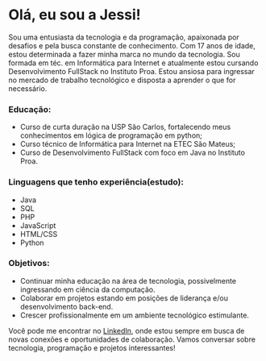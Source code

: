 # Olá, eu sou a Jessi!
Sou uma entusiasta da tecnologia e da programação, apaixonada por desafios e pela busca constante de conhecimento. Com 17 anos de idade, estou determinada a fazer minha marca no mundo da tecnologia. Sou formada em téc. em Informática para Internet e atualmente estou cursando Desenvolvimento FullStack no Instituto Proa. Estou ansiosa para ingressar no mercado de trabalho tecnológico e disposta a aprender o que for necessário.

### Educação:

- Curso de curta duração na USP São Carlos, fortalecendo meus conhecimentos em lógica de programação em python;
- Curso técnico de Informática para Internet na ETEC São Mateus;
- Curso de Desenvolvimento FullStack com foco em Java no Instituto Proa.

### Linguagens que tenho experiência(estudo):

- Java
- SQL
- PHP
- JavaScript
- HTML/CSS
- Python

### Objetivos:

- Continuar minha educação na área de tecnologia, possivelmente ingressando em ciência da computação.
- Colaborar em projetos estando em posições de liderança e/ou desenvolvimento back-end.
- Crescer profissionalmente em um ambiente tecnológico estimulante.

Você pode me encontrar no [LinkedIn](https://www.linkedin.com/in/j%C3%A9ssica-souza-590590224/), onde estou sempre em busca de novas conexões e oportunidades de colaboração. Vamos conversar sobre tecnologia, programação e projetos interessantes!
